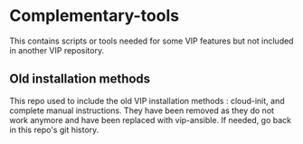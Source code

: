 # Complementary-tools

This contains scripts or tools needed for some VIP features but not included in another VIP repository.

## Old installation methods

This repo used to include the old VIP installation methods : cloud-init, and complete manual instructions.
They have been removed as they do not work anymore and have been replaced with vip-ansible.
If needed, go back in this repo's git history.
